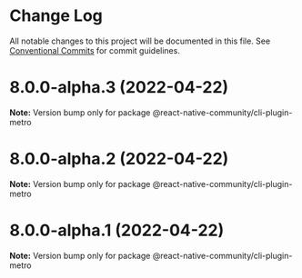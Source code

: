 # Change Log

All notable changes to this project will be documented in this file.
See [Conventional Commits](https://conventionalcommits.org) for commit guidelines.

# 8.0.0-alpha.3 (2022-04-22)

**Note:** Version bump only for package @react-native-community/cli-plugin-metro





# 8.0.0-alpha.2 (2022-04-22)

**Note:** Version bump only for package @react-native-community/cli-plugin-metro





# 8.0.0-alpha.1 (2022-04-22)

**Note:** Version bump only for package @react-native-community/cli-plugin-metro
